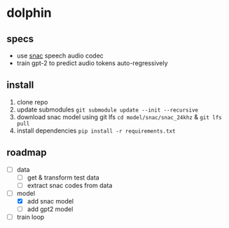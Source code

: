 # dolphin

## specs
- use [snac](https://github.com/hubertsiuzdak/snac) speech audio codec
- train gpt-2 to predict audio tokens auto-regressively

## install
1. clone repo
2. update submodules `git submodule update --init --recursive`
3. download snac model using git lfs `cd model/snac/snac_24khz` & `git lfs pull` 
4. install dependencies `pip install -r requirements.txt`

## roadmap
- [ ] data
  - [ ] get & transform test data
  - [ ] extract snac codes from data
- [ ] model
  - [x] add snac model
  - [ ] add gpt2 model
- [ ] train loop
